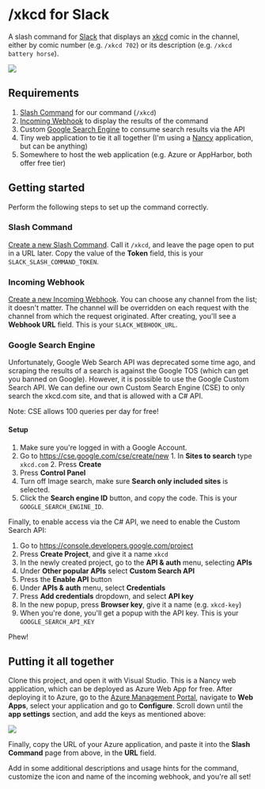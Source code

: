 # /xkcd for Slack

A slash command for [Slack](https://slack.com/) that displays an [xkcd](https://xkcd.com) comic in the channel, either by comic number (e.g. `/xkcd 702`) or its description (e.g. `/xkcd battery horse`).

![](http://i.imgur.com/YckTtFO.gif)

## Requirements
  1. [Slash Command](https://api.slack.com/slash-commands) for our command (`/xkcd`)
  2. [Incoming Webhook](https://api.slack.com/incoming-webhooks) to display the results of the command
  3. Custom [Google Search Engine](https://cse.google.com) to consume search results via the API
  4. Tiny web application to tie it all together (I'm using a [Nancy](http://nancyfx.org/) application, but can be anything)
  5. Somewhere to host the web application (e.g. Azure or AppHarbor, both offer free tier)

## Getting started
Perform the following steps to set up the command correctly.

### Slash Command
[Create a new Slash Command](https://my.slack.com/services/new/slash-commands/). Call it `/xkcd`, and leave the page open to put in a URL later. Copy the value of the **Token** field, this is your `SLACK_SLASH_COMMAND_TOKEN`.

### Incoming Webhook
[Create a new Incoming Webhook](https://my.slack.com/services/new/incoming-webhook/). You can choose any channel from the list; it doesn't matter. The channel will be overridden on each request with the channel from which the request originated. After creating, you'll see a **Webhook URL** field. This is your `SLACK_WEBHOOK_URL`.

### Google Search Engine
Unfortunately, Google Web Search API was deprecated some time ago, and scraping the results of a search is against the Google TOS (which can get you banned on Google). However, it is possible to use the Google Custom Search API. We can define our own Custom Search Engine (CSE) to only search the xkcd.com site, and that is allowed with a C# API.

Note: CSE allows 100 queries per day for free!

#### Setup
  1. Make sure you're logged in with a Google Account.
  2. Go to https://cse.google.com/cse/create/new
    1. In **Sites to search** type `xkcd.com`
    2. Press **Create**
  3. Press **Control Panel**
  4. Turn off Image search, make sure **Search only included sites** is selected.
  5. Click the **Search engine ID** button, and copy the code. This is your `GOOGLE_SEARCH_ENGINE_ID`.

Finally, to enable access via the C# API, we need to enable the Custom Search API:
  1. Go to https://console.developers.google.com/project
  2. Press **Create Project**, and give it a name `xkcd`
  3. In the newly created project, go to the **API & auth** menu, selecting **APIs**
  4. Under **Other popular APIs** select **Custom Search API**
  5. Press the **Enable API** button
  6. Under **APIs & auth** menu, select **Credentials**
  7. Press **Add credentials** dropdown, and select **API key**
  8. In the new popup, press **Browser key**, give it a name (e.g. `xkcd-key`)
  9. When you're done, you'll get a popup with the API key. This is your `GOOGLE_SEARCH_API_KEY`

Phew!

## Putting it all together

Clone this project, and open it with Visual Studio. This is a Nancy web application, which can be deployed as Azure Web App for free. After deploying it to Azure, go to the [Azure Management Portal](https://manage.windowsazure.com), navigate to **Web Apps**, select your application and go to **Configure**. Scroll down until the **app settings** section, and add the keys as mentioned above:

![](http://i.imgur.com/FvBGwLo.png)

Finally, copy the URL of your Azure application, and paste it into the **Slash Command** page from above, in the **URL** field.

Add in some additional descriptions and usage hints for the command, customize the icon and name of the incoming webhook, and you're all set!
